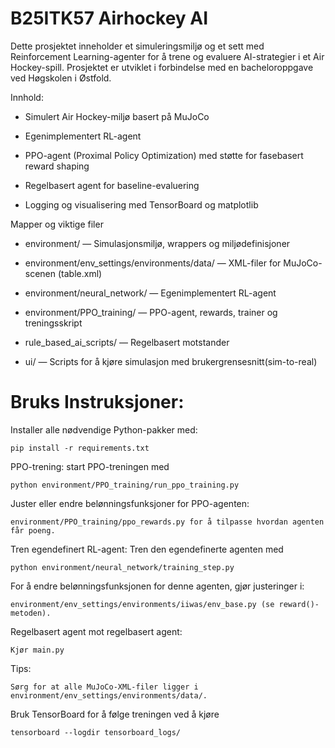 # B25ITK57 Airhockey AI

Dette prosjektet inneholder et simuleringsmiljø og et sett med Reinforcement Learning-agenter for å trene og evaluere AI-strategier i et Air Hockey-spill. Prosjektet er utviklet i forbindelse med en bacheloroppgave ved Høgskolen i Østfold.

Innhold:

- Simulert Air Hockey-miljø basert på MuJoCo
    
- Egenimplementert RL-agent

- PPO-agent (Proximal Policy Optimization) med støtte for fasebasert reward shaping

- Regelbasert agent for baseline-evaluering

- Logging og visualisering med TensorBoard og matplotlib

Mapper og viktige filer

- environment/ — Simulasjonsmiljø, wrappers og miljødefinisjoner

- environment/env_settings/environments/data/ — XML-filer for MuJoCo-scenen (table.xml)

- environment/neural_network/ — Egenimplementert RL-agent
    
- environment/PPO_training/ — PPO-agent, rewards, trainer og treningsskript
    
- rule_based_ai_scripts/ — Regelbasert motstander

- ui/ — Scripts for å kjøre simulasjon med brukergrensesnitt(sim-to-real)

# Bruks Instruksjoner:

Installer alle nødvendige Python-pakker med:
    
    pip install -r requirements.txt

PPO-trening: start PPO-treningen med
    
    python environment/PPO_training/run_ppo_training.py

Juster eller endre belønningsfunksjoner for PPO-agenten:
    
    environment/PPO_training/ppo_rewards.py for å tilpasse hvordan agenten får poeng.

Tren egendefinert RL-agent: Tren den egendefinerte agenten med
    
    python environment/neural_network/training_step.py
    
For å endre belønningsfunksjonen for denne agenten, gjør justeringer i:
    
    environment/env_settings/environments/iiwas/env_base.py (se reward()-metoden).

Regelbasert agent mot regelbasert agent:
    
    Kjør main.py


Tips:

    Sørg for at alle MuJoCo-XML-filer ligger i environment/env_settings/environments/data/.

Bruk TensorBoard for å følge treningen ved å kjøre
    
    tensorboard --logdir tensorboard_logs/
